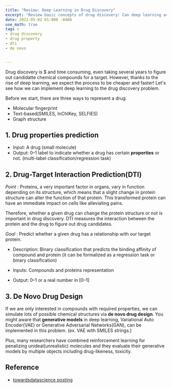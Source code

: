 ```yaml
---
title: "Review: Deep Learning in Drug Discovery"
excerpt: "Review basic concepts of drug discovery: Can deep learning accelerate the drug discovery process?"
date: 2021-05-02 01:000 -0400
use_math: true
tags :
- drug discovery
- drug property
- dti
- de novo


---
```


Drug discovery is $ and time consuming, even taking several years to figure out candidatte chemical compounds for a target. However, thanks to the rise of deep learning, we expect the process to be cheaper and faster! Let's see how we can implement deep learning to the drug discovery problem.

Before we start, there are three ways to represent a drug:

- Molecular fingerprint
- Text-based(SMILES, InChIKey, SELFIES)
- Graph structure



## 1. Drug properties prediction

- Input: A drug (small molecule)
- Output: 0–1 label to indicate whether a drug has certain **properties** or not. (multi-label classification/regression task)



## 2. Drug-Target Interaction Prediction(DTI)

*Point* : Proteins, a very important factor in organs, vary in function depending on its structure, which means that a slight change in protein structure can alter the function of that protein. This transformed protein can have an immediate impact on cells like alleviating pains.

Therefore, whether a given drug can change the protein structure or not is important in drug discovery. DTI measures the interaction between the protein and the drug to figure out drug candidates.

*Goal* : Predict whether a given drug has a relationship with our target protein.

- Description: Binary classification that predicts the binding affinity of compound and protein (it can be formalized as a regression task or binary classification)

- Inputs: Compounds and proteins representation

- Output: 0–1 or a real number in [0–1]

  

## 3. De Novo Drug Design

If we are only interested in compounds with required properties, we can simulate lots of possible chemical structures via **de novo drug design**. You might aware that **generative models** in deep learning, Variational Auto Encoder(VAE) or Generative Adversarial Networks(GAN), can be implemented in this problem. (ex. VAE with SMILES strings.)

Plus, many researchers have combined reinforcement learning for penalizing unideal(unrealistic) molecules and they evaluate their generative models by multiple objects including drug-likeness, toxicity. 





## Reference

- [towardsdatascience posting](https://towardsdatascience.com/review-deep-learning-in-drug-discovery-f4c89e3321e1)